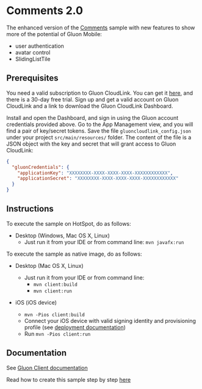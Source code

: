 
Comments 2.0
========

The enhanced version of the [Comments](https://bitbucket.org/gluon-oss/samples/src/master/Comments/) sample with new features to show more of the potential of Gluon Mobile:

- user authentication
- avatar control
- SlidingListTile

Prerequisites
-------------

You need a valid subscription to Gluon CloudLink. You can get it [here](http://gluonhq.com/products/cloudlink/buy/), and 
there is a 30-day free trial. Sign up and get a valid account on Gluon CloudLink and a link to download the Gluon CloudLink 
Dashboard. 

Install and open the Dashboard, and sign in using the Gluon account credentials provided above. Go to the App Management view, and you will 
find a pair of key/secret tokens. Save the file `gluoncloudlink_config.json` under your project 
`src/main/resources/` folder. The content of the file is a JSON object with the key and secret that will grant access
to Gluon CloudLink:

```json
{
  "gluonCredentials": {
    "applicationKey": "XXXXXXXX-XXXX-XXXX-XXXX-XXXXXXXXXXXX",
    "applicationSecret": "XXXXXXXX-XXXX-XXXX-XXXX-XXXXXXXXXXXX"
  }
}
```

Instructions
-----------------
To execute the sample on HotSpot, do as follows:

* Desktop (Windows, Mac OS X, Linux)
  - Just run it from your IDE or from command line: `mvn javafx:run`

To execute the sample as native image, do as follows:

* Desktop (Mac OS X, Linux)
  - Just run it from your IDE or from command line: 
     - `mvn client:build` 
     - `mvn client:run`

* iOS (iOS device)
   - `mvn -Pios client:build`
   - Connect your iOS device with valid signing identity and provisioning profile (see [deployment documentation](https://docs.gluonhq.com/client/#_ios_deployment))
   - Run `mvn -Pios client:run`

Documentation
-------------

See [Gluon Client documentation](https://docs.gluonhq.com/client)

Read how to create this sample step by step [here](http://docs.gluonhq.com/samples/beacons/)
